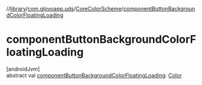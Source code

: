 //[library](../../../index.md)/[com.glovoapp.uds](../index.md)/[CoreColorScheme](index.md)/[componentButtonBackgroundColorFloatingLoading](component-button-background-color-floating-loading.md)

# componentButtonBackgroundColorFloatingLoading

[androidJvm]\
abstract val [componentButtonBackgroundColorFloatingLoading](component-button-background-color-floating-loading.md): [Color](https://developer.android.com/reference/kotlin/androidx/compose/ui/graphics/Color.html)
